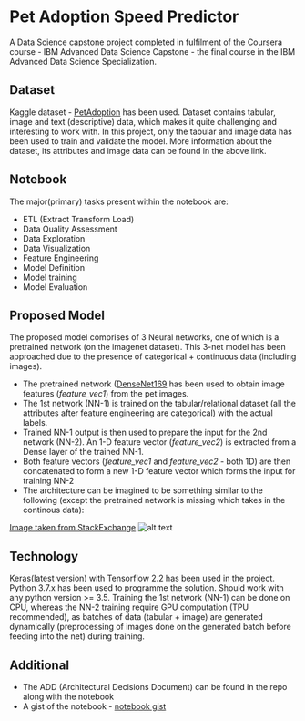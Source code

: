 # Pet Adoption Speed Predictor

A Data Science capstone project completed in fulfilment of the Coursera course - IBM Advanced Data Science Capstone - the final course in the IBM Advanced Data Science Specialization.

## Dataset

Kaggle dataset - [PetAdoption](https://www.kaggle.com/c/petfinder-adoption-prediction/data) has been used. Dataset contains tabular, image and text (descriptive) data, which makes it quite challenging and interesting to work with. In this project, only the tabular and image data has been used to train and validate the model. More information about the dataset, its attributes and image data can be found in the above link.

## Notebook

The major(primary) tasks present within the notebook are:
* ETL (Extract Transform Load)
* Data Quality Assessment
* Data Exploration
* Data Visualization
* Feature Engineering
* Model Definition
* Model training
* Model Evaluation

## Proposed Model

The proposed model comprises of 3 Neural networks, one of which is a pretrained network (on the imagenet dataset). This 3-net model has been approached due to the presence of categorical + continuous data (including images). 
* The pretrained network ([DenseNet169](https://keras.io/api/applications/densenet/) has been used to obtain image features (*feature_vec1*) from the pet images. 
* The 1st network (NN-1) is trained on the tabular/relational dataset (all the attributes after feature engineering are categorical) with the actual labels.
* Trained NN-1 output is then used to prepare the input for the 2nd network (NN-2). An 1-D feature vector (*feature_vec2*) is extracted from a Dense layer of the trained NN-1.
* Both feature vectors (*feature_vec1* and *feature_vec2* - both 1D) are then concatenated to form a new 1-D feature vector which forms the input for training NN-2
* The architecture can be imagined to be something similar to the following (except the pretrained network is missing which takes in the continous data):

[Image taken from StackExchange](https://datascience.stackexchange.com/questions/29634/how-to-combine-categorical-and-continuous-input-features-for-neural-network-trai)
![alt text](https://i.stack.imgur.com/QgQFq.png)

## Technology

Keras(latest version) with Tensorflow 2.2 has been used in the project. Python 3.7.x has been used to programme the solution. Should work with any python version >= 3.5. Training the 1st network (NN-1) can be done on CPU, whereas the NN-2 training require GPU computation (TPU recommended), as batches of data (tabular + image) are generated dynamically (preprocessing of images done on the generated batch before feeding into the net) during training. 

## Additional

* The ADD (Architectural Decisions Document) can be found in the repo along with the notebook
* A gist of the notebook - [notebook gist](https://gist.github.com/abhilash97/11945d1cdfe5658432d59932f1baeb88)


